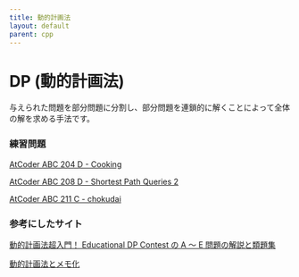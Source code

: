 ```yaml
---
title: 動的計画法
layout: default
parent: cpp
---
```


# DP (動的計画法)
与えられた問題を部分問題に分割し、部分問題を連鎖的に解くことによって全体の解を求める手法です。

### 練習問題
<a href="https://atcoder.jp/contests/abc204/tasks/abc204_d" target="_blank">AtCoder ABC 204 D - Cooking</a>

<a href="https://atcoder.jp/contests/abc208/tasks/abc208_d" target="_blank">AtCoder ABC 208 D - Shortest Path Queries 2</a>

<a href="https://atcoder.jp/contests/abc211/tasks/abc211_c" target="_blank">AtCoder ABC 211 C - chokudai</a>

### 参考にしたサイト
<a href="https://qiita.com/drken/items/dc53c683d6de8aeacf5a" target="_blank">動的計画法超入門！ Educational DP Contest の A ～ E 問題の解説と類題集</a>

<a href="https://yutakasasaki.hatenablog.com/entry/20100423/1271991176" target="_blank">動的計画法とメモ化</a>